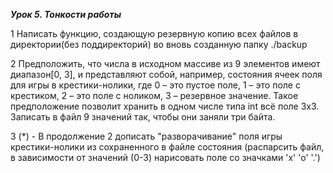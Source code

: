 ***Урок 5. Тонкости работы***

1 Написать функцию, создающую резервную копию всех файлов в директории(без поддиректорий) во вновь созданную папку ./backup

2 Предположить, что числа в исходном массиве из 9 элементов имеют диапазон[0, 3], и представляют собой, например, состояния ячеек поля для игры в крестики-нолики, где 0 – это пустое поле, 1 – это поле с крестиком, 2 – это поле с ноликом, 3 – резервное значение. Такое предположение позволит хранить в одном числе типа int всё поле 3х3. Записать в файл 9 значений так, чтобы они заняли три байта.

3 (*) - В продолжение 2 дописать "разворачивание" поля игры крестики-нолики из сохраненного в файле состояния (распарсить файл, в зависимости от значений (0-3) нарисовать поле со значками 'х' 'о' '.')